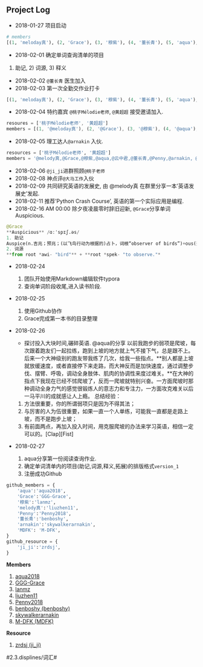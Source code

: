 

## Project Log

- 2018-01-27 项目启动
```python
# members
[(1, 'meloday真'), (2, 'Grace'), (3, '穆紫'), (4, '董长青'), (5, 'aqua'), (6, 'thunder'), (7, 'Penny'), (8, '云中君'), (9, 'DFK')]
```
- 2018-02-01 确定单词查询清单的项目
 1) 助记,  2) 词源, 3) 释义
- 2018-02-02 `@董长青` 医生加入
- 2018-02-03 第一次全勤交作业打卡
```python
[(1, 'meloday真'), (2, 'Grace'), (3, '穆紫'), (4, '董长青'), (5, 'aqua'), (6, 'thunder'), (7, 'Penny'), (8, 'DFK')]
```
- 2018-02-04 特约嘉宾 `@桃子Mélodie老师`, `@黄超超` 接受邀请加入.
```JavaScript
resoures = ['桃子Mélodie老师', '黄超超']
members = [(1, '@meloday真'), (2, '@Grace'), (3, '@穆紫'), (4, '@aqua'), (5, '@云中君'), (6, '@董长青'), (7, '@thunder'), (8, '@Penny'), (9, '@DFK')]
```
- 2018-02-05 理工达人`@arnakin` 入伙.
```python
resources = ['桃子Mélodie老师', '黄超超']
members = '@melody真,@Grace,@穆紫,@aqua,@云中君,@董长青,@Penny,@arnakin, @DFK'
```
- 2018-02-06 `@ji_ji`进群照顾`@桃子老师`
- 2018-02-08 神点评`@大马工作`入伙
- 2018-02-09 共同研究英语的发展史, 由 @melody真 在群里分享一本’英语发展史’发起.
- 2018-02-11 推荐’Python Crash Course’, 英语的第一个实际应用是编程.
- 2018-02-16 AM 00:00 除夕夜凌晨零时辞旧迎新, `@Grace`分享单词 Auspicious.
```python
@Grace	
**Auspicious** /ɑːˈspɪʃ.əs/ 
1. 助记
Auspice(n.吉兆；预兆；(以飞鸟行动为根据的)占卜，词根“observer of birds”)+ous(形容词后缀)
2. 词源
**from root *awi- "bird"** + **root *spek- "to observe."*
```
- 2018-02-24 
	1. 团队开始使用Markdown编辑软件typora
	2. 查询单词阶段收尾,进入读书阶段.
- 2018-02-25 
  1. 使用Github协作
  2. Grace完成第一本书的目录整理


-  2018-02-26
	- 探讨投入大块时间,碾碎英语.
 @aqua的分享
以前我跑步的弱项是爬坡，每次跟着跑友们一起拉练，跑到上坡的地方就上气不接下气，总是跟不上。后来一个大神级别的跑友带我练了几次，给我一些指点。**别人都是上坡就放缓速度，或者直接停下来走路，而大神反而是加快速度，通过调整步伐、摆臂、呼吸，调动全身肢体、肌肉的协调性来度过难关。**在大神的指点下我现在已经不怵爬坡了，反而一爬坡就特别兴奋。一方面爬坡时那种调动全身力气的感觉很锻炼人的意志力和专注力，一方面攻克难关以后一马平川的成就感让人上瘾。
总结经验：
	1. 方法很重要，你的所谓弱项只是因为不得其法；
	2. 与厉害的人为伍很重要，如果一直一个人单练，可能我一直都是走路上坡，而不是跑步上坡；
	3. 有前面两点，再加入投入时间，用克服爬坡的办法来学习英语，相信一定可以的。[Clap][Fist]
- 2018-02-27 
  1. aqua分享第一份阅读查询作业.
  2. 确定单词清单内的项目(助记,词源,释义,拓展)的排版格式`version_1`
  2. 注册成功Github
```python
github_members = {
    'aqua':'aqua2018',
    'Grace':'GGG-Grace',
    '穆紫':'lanmz',
    'melody真':'liuzhen11',
    'Penny':'Penny2018',
    '董长青':'benboshy',
    'arnakin':'skywalkerarnakin',
    'MDFK': 'M-DFK',
}
github_resource = {
    'ji_ji':'zrdsj',
}
```
**Members**

1. [aqua2018](https://github.com/aqua2018)
2. [GGG-Grace](https://github.com/GGG-Grace)
3. [lanmz](https://github.com/lanmz)
4. [liuzhen11](https://github.com/liuzhen11)
5. [Penny2018](https://github.com/Penny2018)
6. [benboshy (benboshy)](https://github.com/benboshy)
7. [skywalkerarnakin](https://github.com/skywalkerarnakin)
8. [M-DFK (MDFK)](https://github.com/M-DFK)

**Resource**

1. [zrdsj (ji_ji)](https://github.com/zrdsj)



#2.3.displines/词汇#

